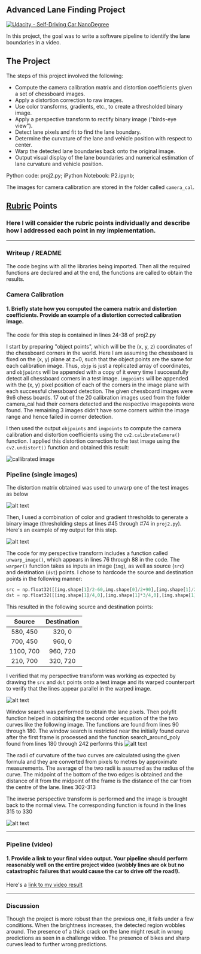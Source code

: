 ## Advanced Lane Finding Project
[![Udacity - Self-Driving Car NanoDegree](https://s3.amazonaws.com/udacity-sdc/github/shield-carnd.svg)](http://www.udacity.com/drive)


In this project, the goal was to write a software pipeline to identify the lane boundaries in a video.

The Project
---

The steps of this project involved the following:

* Compute the camera calibration matrix and distortion coefficients given a set of chessboard images.
* Apply a distortion correction to raw images.
* Use color transforms, gradients, etc., to create a thresholded binary image.
* Apply a perspective transform to rectify binary image ("birds-eye view").
* Detect lane pixels and fit to find the lane boundary.
* Determine the curvature of the lane and vehicle position with respect to center.
* Warp the detected lane boundaries back onto the original image.
* Output visual display of the lane boundaries and numerical estimation of lane curvature and vehicle position.

Python code: proj2.py; 
iPython Notebook: P2.ipynb; 

The images for camera calibration are stored in the folder called `camera_cal`.  

[//]: # (Image References)

## [Rubric](https://review.udacity.com/#!/rubrics/571/view) Points

### Here I will consider the rubric points individually and describe how I addressed each point in my implementation.  

---

### Writeup / README


The code begins with all the libraries being imported. Then all the required functions are declared and at the end, the functions are called to obtain the results.

### Camera Calibration

#### 1. Briefly state how you computed the camera matrix and distortion coefficients. Provide an example of a distortion corrected calibration image.
 
The code for this step is contained in lines 24-38 of proj2.py

I start by preparing "object points", which will be the (x, y, z) coordinates of the chessboard corners in the world. Here I am assuming the chessboard is fixed on the (x, y) plane at z=0, such that the object points are the same for each calibration image.  Thus, `objp` is just a replicated array of coordinates, and `objpoints` will be appended with a copy of it every time I successfully detect all chessboard corners in a test image.  `imgpoints` will be appended with the (x, y) pixel position of each of the corners in the image plane with each successful chessboard detection. The given chessboard images were 9x6 chess boards. 17 out of the 20 calibration images used from the folder camera_cal had their corners detected and the respective imagepoints were found. The remaining 3 images didn't have some corners within the image range and hence failed in corner detection.

I then used the output `objpoints` and `imgpoints` to compute the camera calibration and distortion coefficients using the `cv2.calibrateCamera()` function.  I applied this distortion correction to the test image using the `cv2.undistort()` function and obtained this result: 

![callibrated image](output_images/calibrated_chess_board.jpg)

### Pipeline (single images)

The distortion matrix obtained was used to unwarp one of the test images as below

![alt text](output_images/undistorted.jpg)

Then, I used a combination of color and gradient thresholds to generate a binary image (thresholding steps at lines #45 through #74 in `proj2.py`).  Here's an example of my output for this step.

![alt text](output_images/hls.jpg)

The code for my perspective transform includes a function called `unwarp_image()`, which appears in lines 76 through 88 in the code.  The `warper()` function takes as inputs an image (`img`), as well as source (`src`) and destination (`dst`) points.  I chose to hardcode the source and destination points in the following manner:

```python
src = np.float32([[img.shape[1]/2-60,img.shape[0]/2+90],[img.shape[1]/2+60,img.shape[0]/2+90],[(img.shape[1]*3/4)+140,img.shape[0]-20],[img.shape[1]/4-110,img.shape[0]-20]])
dst = np.float32([[img.shape[1]/4,0],[img.shape[1]*3/4,0],[img.shape[1]*3/4,img.shape[0]],[img.shape[1]/4,img.shape[0]]])

```

This resulted in the following source and destination points:

| Source        | Destination   | 
|:-------------:|:-------------:| 
| 580, 450      | 320, 0        | 
| 700, 450      | 960, 0      |
| 1100, 700     | 960, 720      |
| 210, 700      | 320, 720        |

I verified that my perspective transform was working as expected by drawing the `src` and `dst` points onto a test image and its warped counterpart to verify that the lines appear parallel in the warped image.

![alt text](output_images/perspective.jpg)


Window search was performed to obtain the lane pixels. Then polyfit function helped in obtaining the second order equation of the the two curves like the following image. The functions are found from lines 90 through 180. The window search is restricted near the initially found curve after the first frame is processed and the function search_around_poly found from lines 180 through 242 performs this
![alt text](output_images/polynomial_fit.jpg)

The radii of curvature of the two curves are calculated using the given formula and they are converted from pixels to metres by approximate measurements. The average of the two radii is assumed as the radius of the curve. The midpoint of the bottom of the two edges is obtained and the distance of it from the midpoint of the frame is the distance of the car from the centre of the lane. lines 302-313

The inverse perspective transform is performed and the image is brought back to the normal view. The corresponding function is found in the lines 315 to 330

![alt text](output_images/final0.jpg)

---

### Pipeline (video)

#### 1. Provide a link to your final video output.  Your pipeline should perform reasonably well on the entire project video (wobbly lines are ok but no catastrophic failures that would cause the car to drive off the road!).

Here's a [link to my video result](./project_video.mp4)

---

### Discussion

Though the project is more robust than the previous one, it fails under a few conditions. When the brightness increases, the detected region wobbles around. The presence of a thick crack on the lane might result in wrong predictions as seen in a challenge video. The presence of bikes and sharp curves lead to further wrong predictions.

